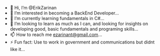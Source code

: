 - 👋 Hi, I’m @ErikZarinan
- 👀 I’m interested in becoming a BackEnd Developer...
- 🌱 I’m currently learning fundamentals in C#...
- :notebook: I’m looking to learn as much as I can, and looking for insights on developing good, basic fundamentals and programing skills... 
- 📫 How to reach me ezarinant@gmail.com...
- ⚡ Fun fact: Use to work in government and communications but didnt like it...

<!---
ErikZarinan/ErikZarinan is a ✨ special ✨ repository because its `README.md` (this file) appears on your GitHub profile.
You can click the Preview link to take a look at your changes.
--->
